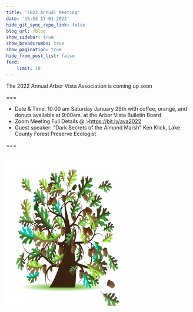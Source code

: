 ```yaml
---
title: '2022 Annual Meeting'
date: '15:53 17-01-2022'
hide_git_sync_repo_link: false
blog_url: /blog
show_sidebar: true
show_breadcrumbs: true
show_pagination: true
hide_from_post_list: false
feed:
    limit: 10
---
```


<div class="bg-success">The 2022 Annual Arbor Vista Association is coming up soon</div>

===
- Date & Time: 10:00 am  Saturday January 29th with coffee, orange, and donuts available at 9:00am. at the Arbor Vista Bulletin Board 
-  Zoom Meeting Full Details @ >https://bit.ly/ava2022
- Guest speaker: "Dark Secrets of the Almond Marsh"  Ken Klick, Lake County Forest Preserve Ecologist

===



![image](Oak_Tree.png)
